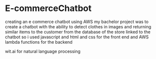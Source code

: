 # E-commerceChatbot
creating an e commerce chatbot using AWS
my bachelor project was to create a chatbot with the ability to detect clothes in images and returning similar items to the customer from the database of the store linked to the chatbot
so i used javascript and html and css for the front end and AWS lambda functions for the backend

wit.ai for natural language processing
